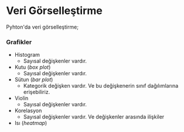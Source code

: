 # Veri Görselleştirme
 Pyhton'da veri görselleştirme; 
 ### Grafikler
   - Histogram
      * Sayısal değişkenler vardır.       
   - Kutu (*box plot*)
       * Sayısal değişkenler vardır.
   - Sütun (*bar plot*)
       * Kategorik değişken vardır. Ve bu değişkenerin sınıf dağılımlarına erişebiliriz.
   - Violin
       * Sayısal değişkenler vardır. 
 - Korelasyon
      * Sayısal değişkenler vardır. Ve değişkenler arasında ilişkiler
 - Isı (*heatmap*)
